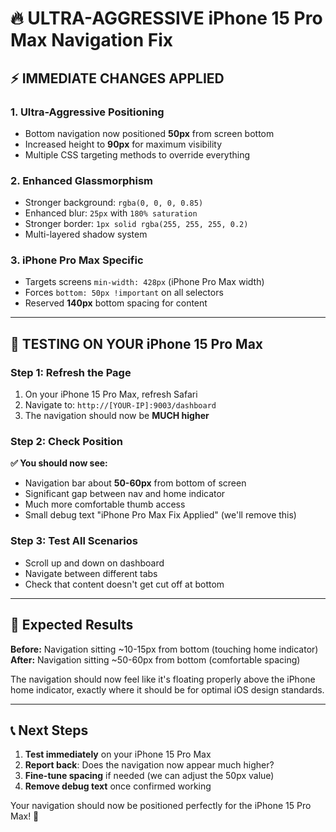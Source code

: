 # 🔥 ULTRA-AGGRESSIVE iPhone 15 Pro Max Navigation Fix

## ⚡ **IMMEDIATE CHANGES APPLIED**

### **1. Ultra-Aggressive Positioning**
- Bottom navigation now positioned **50px** from screen bottom
- Increased height to **90px** for maximum visibility
- Multiple CSS targeting methods to override everything

### **2. Enhanced Glassmorphism**
- Stronger background: `rgba(0, 0, 0, 0.85)`
- Enhanced blur: `25px` with `180% saturation`
- Stronger border: `1px solid rgba(255, 255, 255, 0.2)`
- Multi-layered shadow system

### **3. iPhone Pro Max Specific**
- Targets screens `min-width: 428px` (iPhone Pro Max width)
- Forces `bottom: 50px !important` on all selectors
- Reserved **140px** bottom spacing for content

---

## 📱 **TESTING ON YOUR iPhone 15 Pro Max**

### **Step 1: Refresh the Page**
1. On your iPhone 15 Pro Max, refresh Safari
2. Navigate to: `http://[YOUR-IP]:9003/dashboard`
3. The navigation should now be **MUCH higher**

### **Step 2: Check Position**
**✅ You should now see:**
- Navigation bar about **50-60px** from bottom of screen
- Significant gap between nav and home indicator
- Much more comfortable thumb access
- Small debug text "iPhone Pro Max Fix Applied" (we'll remove this)

### **Step 3: Test All Scenarios**
- Scroll up and down on dashboard
- Navigate between different tabs
- Check that content doesn't get cut off at bottom

---

## 🎯 **Expected Results**

**Before:** Navigation sitting ~10-15px from bottom (touching home indicator)  
**After:** Navigation sitting ~50-60px from bottom (comfortable spacing)

The navigation should now feel like it's floating properly above the iPhone home indicator, exactly where it should be for optimal iOS design standards.

---

## 📞 **Next Steps**

1. **Test immediately** on your iPhone 15 Pro Max
2. **Report back**: Does the navigation now appear much higher?
3. **Fine-tune spacing** if needed (we can adjust the 50px value)
4. **Remove debug text** once confirmed working

Your navigation should now be positioned perfectly for the iPhone 15 Pro Max! 🚀
